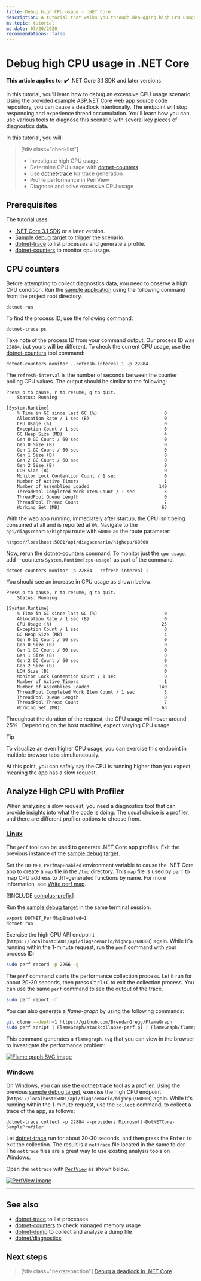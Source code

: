 ```yaml
---
title: Debug high CPU usage - .NET Core
description: A tutorial that walks you through debugging high CPU usage in .NET Core.
ms.topic: tutorial
ms.date: 07/20/2020
recommendations: false
---
```


# Debug high CPU usage in .NET Core

**This article applies to: ✔️** .NET Core 3.1 SDK and later versions

In this tutorial, you'll learn how to debug an excessive CPU usage scenario. Using the provided example [ASP.NET Core web app](/samples/dotnet/samples/diagnostic-scenarios) source code repository, you can cause a deadlock intentionally. The endpoint will stop responding and experience thread accumulation. You'll learn how you can use various tools to diagnose this scenario with several key pieces of diagnostics data.

In this tutorial, you will:

> [!div class="checklist"]
>
> - Investigate high CPU usage
> - Determine CPU usage with [dotnet-counters](dotnet-counters.md)
> - Use [dotnet-trace](dotnet-trace.md) for trace generation
> - Profile performance in PerfView
> - Diagnose and solve excessive CPU usage

## Prerequisites

The tutorial uses:

- [.NET Core 3.1 SDK](https://dotnet.microsoft.com/download/dotnet) or a later version.
- [Sample debug target](/samples/dotnet/samples/diagnostic-scenarios) to trigger the scenario.
- [dotnet-trace](dotnet-trace.md) to list processes and generate a profile.
- [dotnet-counters](dotnet-counters.md) to monitor cpu usage.

## CPU counters

Before attempting to collect diagnostics data, you need to observe a high CPU condition. Run the [sample application](/samples/dotnet/samples/diagnostic-scenarios) using the following command from the project root directory.

```dotnetcli
dotnet run
```

To find the process ID, use the following command:

```dotnetcli
dotnet-trace ps
```

Take note of the process ID from your command output. Our process ID was `22884`, but yours will be different. To check the current CPU usage, use the [dotnet-counters](dotnet-counters.md) tool command:

```dotnetcli
dotnet-counters monitor --refresh-interval 1 -p 22884
```

The `refresh-interval` is the number of seconds between the counter polling CPU values. The output should be similar to the following:

```console
Press p to pause, r to resume, q to quit.
    Status: Running

[System.Runtime]
    % Time in GC since last GC (%)                         0
    Allocation Rate / 1 sec (B)                            0
    CPU Usage (%)                                          0
    Exception Count / 1 sec                                0
    GC Heap Size (MB)                                      4
    Gen 0 GC Count / 60 sec                                0
    Gen 0 Size (B)                                         0
    Gen 1 GC Count / 60 sec                                0
    Gen 1 Size (B)                                         0
    Gen 2 GC Count / 60 sec                                0
    Gen 2 Size (B)                                         0
    LOH Size (B)                                           0
    Monitor Lock Contention Count / 1 sec                  0
    Number of Active Timers                                1
    Number of Assemblies Loaded                          140
    ThreadPool Completed Work Item Count / 1 sec           3
    ThreadPool Queue Length                                0
    ThreadPool Thread Count                                7
    Working Set (MB)                                      63
```

With the web app running, immediately after startup, the CPU isn't being consumed at all and is reported at `0%`. Navigate to the `api/diagscenario/highcpu` route with `60000` as the route parameter:

`https://localhost:5001/api/diagscenario/highcpu/60000`

Now, rerun the [dotnet-counters](dotnet-counters.md) command. To monitor just the `cpu-usage`, add --counters `System.Runtime[cpu-usage]` as part of the command.

```dotnetcli
dotnet-counters monitor -p 22884 --refresh-interval 1
```

You should see an increase in CPU usage as shown below:

```console
Press p to pause, r to resume, q to quit.
    Status: Running

[System.Runtime]
    % Time in GC since last GC (%)                         0
    Allocation Rate / 1 sec (B)                            0
    CPU Usage (%)                                         25
    Exception Count / 1 sec                                0
    GC Heap Size (MB)                                      4
    Gen 0 GC Count / 60 sec                                0
    Gen 0 Size (B)                                         0
    Gen 1 GC Count / 60 sec                                0
    Gen 1 Size (B)                                         0
    Gen 2 GC Count / 60 sec                                0
    Gen 2 Size (B)                                         0
    LOH Size (B)                                           0
    Monitor Lock Contention Count / 1 sec                  0
    Number of Active Timers                                1
    Number of Assemblies Loaded                          140
    ThreadPool Completed Work Item Count / 1 sec           3
    ThreadPool Queue Length                                0
    ThreadPool Thread Count                                7
    Working Set (MB)                                      63
```

Throughout the duration of the request, the CPU usage will hover around 25% . Depending on the host machine, expect varying CPU usage.

> [!TIP]
> To visualize an even higher CPU usage, you can exercise this endpoint in multiple browser tabs simultaneously.

At this point, you can safely say the CPU is running higher than you expect, meaning the app has a slow request. 

## Analyze High CPU with Profiler

When analyzing a slow request, you need a diagnostics tool that can provide insights into what the code is doing. The usual choice is a profiler, and there are different profiler options to choose from.

### [Linux](#tab/linux)

The `perf` tool can be used to generate .NET Core app profiles. Exit the previous instance of the [sample debug target](/samples/dotnet/samples/diagnostic-scenarios).

Set the `DOTNET_PerfMapEnabled` environment variable to cause the .NET Core app to create a `map` file in the `/tmp` directory. This `map` file is used by `perf` to map CPU address to JIT-generated functions by name. For more information, see [Write perf map](../runtime-config/debugging-profiling.md#write-perf-map).

[!INCLUDE [complus-prefix](../../../includes/complus-prefix.md)]

Run the [sample debug target](/samples/dotnet/samples/diagnostic-scenarios) in the same terminal session.

```dotnetcli
export DOTNET_PerfMapEnabled=1
dotnet run
```

Exercise the high CPU API endpoint (`https://localhost:5001/api/diagscenario/highcpu/60000`) again. While it's running within the 1-minute request, run the `perf` command with your process ID:

```bash
sudo perf record -p 2266 -g
```

The `perf` command starts the performance collection process. Let it run for about 20-30 seconds, then press <kbd>Ctrl+C</kbd> to exit the collection process. You can use the same `perf` command to see the output of the trace.

```bash
sudo perf report -f
```

You can also generate a _flame-graph_ by using the following commands:

```bash
git clone --depth=1 https://github.com/BrendanGregg/FlameGraph
sudo perf script | FlameGraph/stackcollapse-perf.pl | FlameGraph/flamegraph.pl > flamegraph.svg
```

This command generates a `flamegraph.svg` that you can view in the browser to investigate the performance problem:

[![Flame graph SVG image](media/flamegraph.jpg)](media/flamegraph.jpg#lightbox)

### [Windows](#tab/windows)

On Windows, you can use the [dotnet-trace](dotnet-trace.md) tool as a profiler. Using the previous [sample debug target](/samples/dotnet/samples/diagnostic-scenarios), exercise the high CPU endpoint (`https://localhost:5001/api/diagscenario/highcpu/60000`) again. While it's running within the 1-minute request, use the `collect` command, to collect a trace of the app, as follows:

```dotnetcli
dotnet-trace collect -p 22884 --providers Microsoft-DotNETCore-SampleProfiler
```

Let [dotnet-trace](dotnet-trace.md) run for about 20-30 seconds, and then press the <kbd>Enter</kbd> to exit the collection. The result is a `nettrace` file located in the same folder. The `nettrace` files are a great way to use existing analysis tools on Windows.

Open the `nettrace` with [`PerfView`](https://github.com/microsoft/perfview/blob/main/documentation/Downloading.md) as shown below.

[![PerfView image](media/perfview.jpg)](media/perfview.jpg#lightbox)

---

## See also

- [dotnet-trace](dotnet-trace.md) to list processes
- [dotnet-counters](dotnet-counters.md) to check managed memory usage
- [dotnet-dump](dotnet-dump.md) to collect and analyze a dump file
- [dotnet/diagnostics](https://github.com/dotnet/diagnostics/tree/main/documentation/tutorial)

## Next steps

> [!div class="nextstepaction"]
> [Debug a deadlock in .NET Core](debug-deadlock.md)
